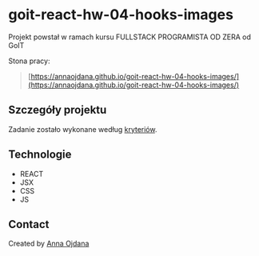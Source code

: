 # goit-react-hw-04-hooks-images
Projekt powstał w ramach kursu FULLSTACK PROGRAMISTA OD ZERA od GoIT

Stona pracy:
> [https://annaojdana.github.io/goit-react-hw-04-hooks-images/](https://annaojdana.github.io/goit-react-hw-04-hooks-images/)

## Szczegóły projektu

Zadanie zostało wykonane według [kryteriów](https://github.com/goitacademy/react-homework/blob/master/hooks/README.pl.md).

## Technologie
- REACT
- JSX
- CSS
- JS

## Contact
Created by [Anna Ojdana](https://pl.linkedin.com/in/anna-ojdana)
